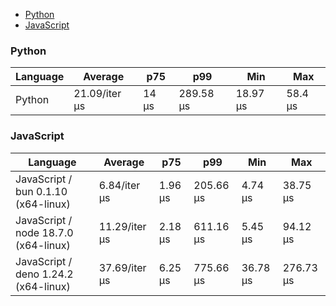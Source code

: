 <script src="https://cdn.jsdelivr.net/npm/apexcharts"></script>
- [Python](#nanoid-python)
- [JavaScript](#nanoid-javascript)

### <a name="nanoid-python">Python</a>

| Language | Average       | p75   | p99       | Min      | Max     |
| -------- | ------------- | ----- | --------- | -------- | ------- |
| Python   | 21.09/iter µs | 14 µs | 289.58 µs | 18.97 µs | 58.4 µs |


<div id="chart-15"></div>
<script>
new ApexCharts(document.querySelector('#chart-15'), {"chart":{"height":320,"type":"bar","toolbar":{"show":true},"animations":{"enabled":true}},"series":[{"name":"nanoid","data":[{"x":"Python","y":21095}]}],"stroke":{"width":1,"curve":"straight"},"legend":{"show":false},"xaxis":{"type":"category","labels":{"show":true},"tooltip":{"enabled":false}},"plotOptions":{"bar":{"distributed":true}}}).render()
</script>

### <a name="nanoid-javascript">JavaScript</a>

| Language                             | Average       | p75     | p99       | Min      | Max       |
| ------------------------------------ | ------------- | ------- | --------- | -------- | --------- |
| JavaScript / bun 0.1.10 (x64-linux)  | 6.84/iter µs  | 1.96 µs | 205.66 µs | 4.74 µs  | 38.75 µs  |
| JavaScript / node 18.7.0 (x64-linux) | 11.29/iter µs | 2.18 µs | 611.16 µs | 5.45 µs  | 94.12 µs  |
| JavaScript / deno 1.24.2 (x64-linux) | 37.69/iter µs | 6.25 µs | 775.66 µs | 36.78 µs | 276.73 µs |


<div id="chart-16"></div>
<script>
new ApexCharts(document.querySelector('#chart-16'), {"chart":{"height":320,"type":"bar","toolbar":{"show":true},"animations":{"enabled":true}},"series":[{"name":"nanoid","data":[{"x":"JavaScript / bun 0.1.10 (x64-linux)","y":6844.96},{"x":"JavaScript / node 18.7.0 (x64-linux)","y":11288.98},{"x":"JavaScript / deno 1.24.2 (x64-linux)","y":37691.57}]}],"stroke":{"width":1,"curve":"straight"},"legend":{"show":false},"xaxis":{"type":"category","labels":{"show":true},"tooltip":{"enabled":false}},"plotOptions":{"bar":{"distributed":true}}}).render()
</script>

